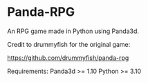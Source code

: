 # Panda-RPG
An RPG game made in Python using Panda3d.

Credit to drummyfish for the original game:

https://github.com/drummyfish/panda-rpg

Requirements:
Panda3d >= 1.10
Python >= 3.10
